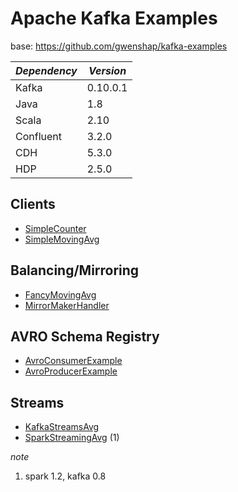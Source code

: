 Apache Kafka Examples
=====================

base: https://github.com/gwenshap/kafka-examples


| *Dependency*  | *Version*  |
| ------------- | -------- |
| Kafka         | 0.10.0.1 |
| Java          | 1.8      |
| Scala         | 2.10     |
| Confluent     | 3.2.0    |
| CDH           | 5.3.0    |
| HDP           | 2.5.0    |




Clients
-------

* [SimpleCounter](SimpleCounter)
* [SimpleMovingAvg](SimpleMovingAvg)

Balancing/Mirroring
-------------------

* [FancyMovingAvg](FancyMovingAvg)
* [MirrorMakerHandler](MirrorMakerHandler)


AVRO Schema Registry
--------------------

* [AvroConsumerExample](AvroConsumerExample)
* [AvroProducerExample](AvroProducerExample)


Streams
-------

* [KafkaStreamsAvg](KafkaStreamsAvg)
* [SparkStreamingAvg](StreamingAvg) (1)



*note*
1. spark 1.2, kafka 0.8



